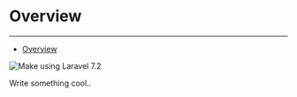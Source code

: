# Overview

---

- [Overview](#overview)

<a name="overview"></a>
![Make using Laravel 7.2](https://surround-bg.com/wp-content/uploads/2018/10/laravel-logo.png)


Write something cool.. 